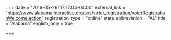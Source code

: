 +++
date = "2016-05-26T17:17:04-04:00"
external_link = "https://www.alabamainteractive.org/sos/voter_registration/voterRegistrationWelcome.action"
registration_type = "online"
state_abbreviation = "AL"
title = "Alabama"
english_only = true

+++

